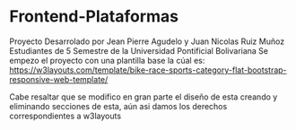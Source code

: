 # Frontend-Plataformas
Proyecto Desarrolado por Jean Pierre Agudelo y Juan Nicolas Ruiz Muñoz
Estudiantes de 5 Semestre de la Universidad Pontificial Bolivariana
Se empezo el proyecto con una plantilla base la cúal es:
https://w3layouts.com/template/bike-race-sports-category-flat-bootstrap-responsive-web-template/

Cabe resaltar que se modifico en gran parte el diseño de esta creando y eliminando secciones de esta, aún asi 
damos los derechos correspondientes a w3layouts
